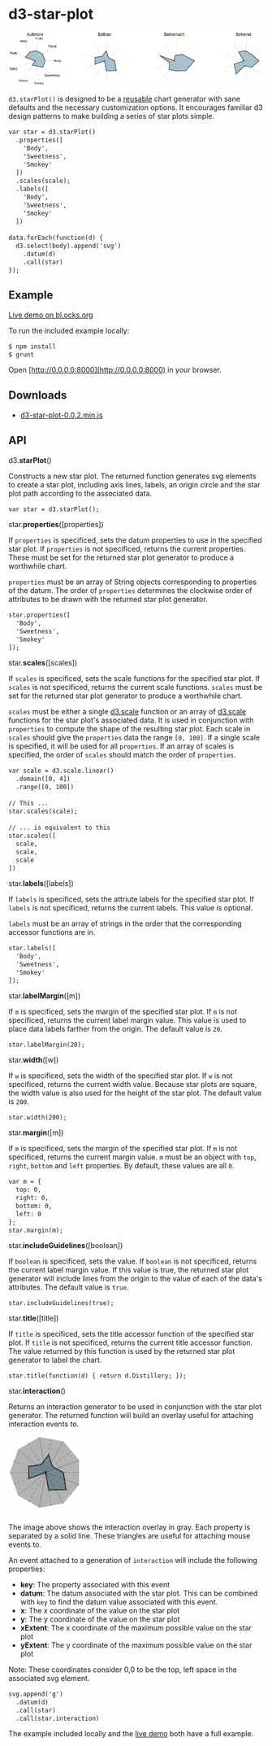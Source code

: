 # d3-star-plot

![Star Plot](example/star-plot.png)

`d3.starPlot()` is designed to be a
[reusable](http://bost.ocks.org/mike/chart/) chart generator with sane
defaults and the necessary customization options. It encourages familiar
d3 design patterns to make building a series of star plots simple.

    var star = d3.starPlot()
      .properties([
        'Body',
        'Sweetness',
        'Smokey'
      ])
      .scales(scale);
      .labels([
        'Body',
        'Sweetness',
        'Smokey'
      ])

    data.forEach(function(d) {
      d3.select(body).append('svg')
        .datum(d)
        .call(star)
    });

## Example

[Live demo on bl.ocks.org](http://bl.ocks.org/kevinschaul/8833989)

To run the included example locally:

    $ npm install
    $ grunt

Open [http://0.0.0.0:8000](http://0.0.0.0:8000) in your browser.

## Downloads

- [d3-star-plot-0.0.2.min.js](https://raw.github.com/kevinschaul/d3-star-plot/master/dist/d3-star-plot-0.0.2.min.js)

## API

d3.**starPlot**()

Constructs a new star plot. The returned function generates svg elements
to create a star plot, including axis lines, labels, an origin circle
and the star plot path according to the associated data.

    var star = d3.starPlot();

star.**properties**([properties])

If `properties` is specificed, sets the datum properties to use in the
specified star plot.  If `properties` is not specificed, returns the
current properties. These must be set for the returned star plot
generator to produce a worthwhile chart.

`properties` must be an array of String objects corresponding to
properties of the datum. The order of `properties` determines the
clockwise order of attributes to be drawn with the returned star plot
generator.

    star.properties([
      'Body',
      'Sweetness',
      'Smokey'
    ]);

star.**scales**([scales])

If `scales` is specificed, sets the scale functions for the
specified star plot.  If `scales` is not specificed, returns the
current scale functions. `scales` must be set for the returned star plot
generator to produce a worthwhile chart.

`scales` must be either a single [d3.scale](https://github.com/mbostock/d3/wiki/Scales) function or an array of
[d3.scale](https://github.com/mbostock/d3/wiki/Scales) functions for the star plot's associated data. It is used in
conjunction with `properties` to compute the shape of the resulting star
plot. Each scale in `scales` should give the `properties` data the range
`[0, 100]`. If a single scale is specified, it will be used for all
`properties`.  If an array of scales is specified, the order of `scales`
should match the order of `properties`.

    var scale = d3.scale.linear()
      .domain([0, 4])
      .range([0, 100])

    // This ...
    star.scales(scale);

    // ... is equivalent to this
    star.scales([
      scale,
      scale,
      scale
    ])

star.**labels**([labels])

If `labels` is specificed, sets the attriute labels for the
specified star plot.  If `labels` is not specificed, returns the
current labels. This value is optional.

`labels` must be an array of strings in the order that the corresponding
accessor functions are in.

    star.labels([
      'Body',
      'Sweetness',
      'Smokey'
    ]);

star.**labelMargin**([m])

If `m` is specificed, sets the margin of the specified star plot. If `m`
is not specificed, returns the current label margin value. This value is
used to place data labels farther from the origin. The default value is
`20`.

    star.labelMargin(20);

star.**width**([w])

If `w` is specificed, sets the width of the specified star plot. If `w`
is not specificed, returns the current width value. Because star plots
are square, the width value is also used for the height of the star
plot. The default value is `200`.

    star.width(200);

star.**margin**([m])

If `m` is specificed, sets the margin of the specified star plot. If `m`
is not specificed, returns the current margin value. `m` must be an
object with `top`, `right`, `bottom` and `left` properties.  By default,
these values are all `0`.

    var m = {
      top: 0,
      right: 0,
      bottom: 0,
      left: 0
    };
    star.margin(m);

star.**includeGuidelines**([boolean])

If `boolean` is specificed, sets the value. If `boolean`
is not specificed, returns the current label margin value. If this value
is true, the returned star plot generator will include lines from the
origin to the value of each of the data's attributes. The default value
is `true`.

    star.includeGuidelines(true);

star.**title**([title])

If `title` is specificed, sets the title accessor function of the
specified star plot. If `title` is not specificed, returns the current
title accessor function. The value returned by this function is used by
the returned star plot generator to label the chart.

    star.title(function(d) { return d.Distillery; });

star.**interaction**()

Returns an interaction generator to be used in conjunction with the star
plot generator. The returned function will build an overlay useful for
attaching interaction events to.

![Star Plot](example/interaction.png)

The image above shows the interaction overlay in gray. Each property is
separated by a solid line. These triangles are useful for attaching
mouse events to.

An event attached to a generation of `interaction` will include the
following properties:

  - **key**: The property associated with this event
  - **datum**: The datum associated with the star plot. This can be
    combined with `key` to find the datum value associated with this event.
  - **x**: The x coordinate of the value on the star plot
  - **y**: The y coordinate of the value on the star plot
  - **xExtent**: The x coordinate of the maximum possible value on the star plot
  - **yExtent**: The y coordinate of the maximum possible value on the star plot

Note: These coordinates consider 0,0 to be the top, left space in the
associated svg element.

    svg.append('g')
      .datum(d)
      .call(star)
      .call(star.interaction)

The example included locally and the [live
demo](http://bl.ocks.org/kevinschaul/8833989) both have a full example.

